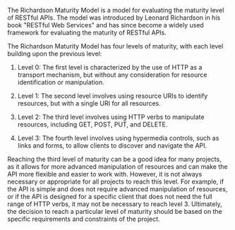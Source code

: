 The Richardson Maturity Model is a model for evaluating the maturity level of RESTful APIs. The model was introduced by Leonard Richardson in his book "RESTful Web Services" and has since become a widely used framework for evaluating the maturity of RESTful APIs.

The Richardson Maturity Model has four levels of maturity, with each level building upon the previous level:

1.  Level 0: The first level is characterized by the use of HTTP as a transport mechanism, but without any consideration for resource identification or manipulation.
    
2.  Level 1: The second level involves using resource URIs to identify resources, but with a single URI for all resources.
    
3.  Level 2: The third level involves using HTTP verbs to manipulate resources, including GET, POST, PUT, and DELETE.
    
4.  Level 3: The fourth level involves using hypermedia controls, such as links and forms, to allow clients to discover and navigate the API.
    

Reaching the third level of maturity can be a good idea for many projects, as it allows for more advanced manipulation of resources and can make the API more flexible and easier to work with. However, it is not always necessary or appropriate for all projects to reach this level. For example, if the API is simple and does not require advanced manipulation of resources, or if the API is designed for a specific client that does not need the full range of HTTP verbs, it may not be necessary to reach level 3. Ultimately, the decision to reach a particular level of maturity should be based on the specific requirements and constraints of the project.